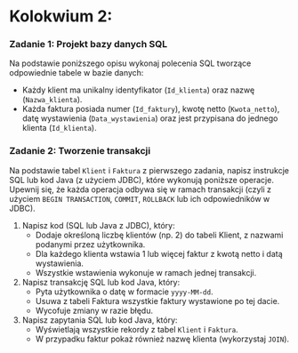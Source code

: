 # Kolokwium 2:

### Zadanie 1: Projekt bazy danych SQL

Na podstawie poniższego opisu wykonaj polecenia SQL tworzące odpowiednie tabele w bazie danych:

- Każdy klient ma unikalny identyfikator (`Id_klienta`) oraz nazwę (`Nazwa_klienta`).
- Każda faktura posiada numer (`Id_faktury`), kwotę netto (`Kwota_netto`), datę wystawienia (`Data_wystawienia`) oraz jest przypisana do jednego klienta (`Id_klienta`).

### Zadanie 2: Tworzenie transakcji

Na podstawie tabel `Klient` i `Faktura` z pierwszego zadania, napisz instrukcje SQL lub kod Java (z użyciem JDBC), które wykonują poniższe operacje.
Upewnij się, że każda operacja odbywa się w ramach transakcji (czyli z użyciem `BEGIN TRANSACTION`, `COMMIT`, `ROLLBACK` lub ich odpowiedników w JDBC).

1. Napisz kod (SQL lub Java z JDBC), który:
   - Dodaje określoną liczbę klientów (np. 2) do tabeli Klient, z nazwami podanymi przez użytkownika.
   - Dla każdego klienta wstawia 1 lub więcej faktur z kwotą netto i datą wystawienia.
   - Wszystkie wstawienia wykonuje w ramach jednej transakcji.
2. Napisz transakcję SQL lub kod Java, który:
   - Pyta użytkownika o datę w formacie `yyyy-MM-dd`.
   - Usuwa z tabeli Faktura wszystkie faktury wystawione po tej dacie.
   - Wycofuje zmiany w razie błędu.
3. Napisz zapytania SQL lub kod Java, który:
   - Wyświetlają wszystkie rekordy z tabel `Klient` i `Faktura`.
   - W przypadku faktur pokaż również nazwę klienta (wykorzystaj `JOIN`).
